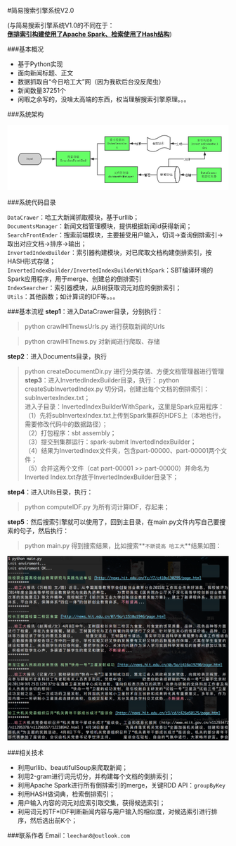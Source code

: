 #简易搜索引擎系统V2.0

(与简易搜索引擎系统V1.0的不同在于：<br>
**<u>倒排索引构建使用了Apache Spark、检索使用了Hash结构</u>**)

###基本概况

- 基于Python实现</br>
- 面向新闻标题、正文</br>
- 数据抓取自“今日哈工大”网（因为我砍后台没反爬虫）</br>
- 新闻数量37251个</br>
- 闲暇之余写的，没啥太高端的东西，权当理解搜索引擎原理。。。</br>

###系统架构

![main](Pictures/SearchEngineStructor.png)

###系统代码目录

`DataCrawer`：哈工大新闻抓取模块，基于urllib；</br>
`DocumentsManager`：新闻文档管理模块，提供根据新闻id获得新闻；</br>
`SearchFrontEnder`：搜索前端模块，主要接受用户输入，切词->查询倒排索引->取出对应文档->排序->输出；</br>
`InvertedIndexBuilder`：索引器构建模块，对已爬取文档构建倒排索引，按HASH形式存储；</br>
`InvertedIndexBuilder/InvertedIndexBuilderWithSpark`：SBT编译环境的Spark应用程序，用于merge、创建总的倒排索引</br>
`IndexSearcher`：索引器模块，从B树获取词元对应的倒排索引；</br>
`Utils`：其他函数；如计算词的IDF等。。。

###基本流程
**step1**：进入DataCrawer目录，分别执行：
>python crawlHITnewsUrls.py 进行获取新闻的Urls

>python crawlHITnews.py 对新闻进行爬取、存储

**step2**：进入Documents目录，执行
>python createDocumentDir.py 进行分类存储、方便文档管理器进行管理
**step3**：进入InvertedIndexBuilder目录，执行：
>python createSubInvertedIndex.py 切分词，创建出每个文档的倒排索引：subInvertexIndex.txt；<br>
>进入子目录：InvertedIndexBuilderWithSpark，这里是Spark应用程序：<br>
>（1）先将subInvertexIndex.txt上传到Spark集群的HDFS上（本地也行，需要修改代码中的数据路径）；<br>
>（2）打包程序：sbt assembly；<br>
>（3）提交到集群运行：spark-submit InvertedIndexBuilder；<br>
>（4）结果为InvertedIndex文件夹，包含part-00000、part-00001两个文件；<br>
>（5）合并这两个文件（cat part-00001 >> part-00000）并命名为Inverted Index.txt存放于InvertedIndexBuilder目录下；

**step4**：进入Utils目录，执行：
>python computeIDF.py 为所有词计算IDF，存起来；

**step5**：然后搜索引擎就可以使用了，回到主目录，在main.py文件内写自己要搜索的句子，然后执行：
>python main.py 得到搜索结果，比如搜索**`不断提高 哈工大`**结果如图：

![result](Pictures/result.png)

###相关技术

- 利用urllib、beautifulSoup来爬取新闻；
- 利用2-gram进行词元切分，并构建每个文档的倒排索引；
- 利用Apache Spark进行所有倒排索引的merge，关键RDD API：`groupByKey`
- 利用HASH做词典，检索倒排索引；
- 用户输入内容的词元对应索引取交集，获得候选索引；
- 利用词元的TF*IDF判断新闻内容与用户输入的相似度，对候选索引进行排序，然后选出前K个；

###联系作者
Email：`leechan8@outlook.com`
